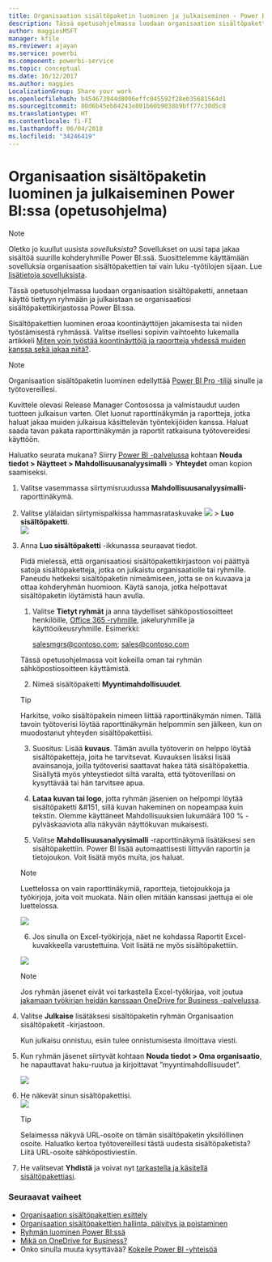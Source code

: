 ```yaml
---
title: Organisaation sisältöpaketin luominen ja julkaiseminen - Power BI
description: Tässä opetusohjelmassa luodaan organisaation sisältöpaketti, rajoitetaan käyttö tiettyyn ryhmään ja julkaistaan se organisaatiosi sisältöpakettikirjastossa Power BI:ssa.
author: maggiesMSFT
manager: kfile
ms.reviewer: ajayan
ms.service: powerbi
ms.component: powerbi-service
ms.topic: conceptual
ms.date: 10/12/2017
ms.author: maggies
LocalizationGroup: Share your work
ms.openlocfilehash: b454673944d8006effc045592f28eb35681564d1
ms.sourcegitcommit: 80d6b45eb84243e801b60b9038b9bff77c30d5c8
ms.translationtype: HT
ms.contentlocale: fi-FI
ms.lasthandoff: 06/04/2018
ms.locfileid: "34246419"
---
```

# <a name="create-and-publish-a-power-bi-organizational-content-pack-tutorial"></a>Organisaation sisältöpaketin luominen ja julkaiseminen Power BI:ssa (opetusohjelma)
> [!NOTE]
> Oletko jo kuullut uusista *sovelluksista*? Sovellukset on uusi tapa jakaa sisältöä suurille kohderyhmille Power BI:ssä. Suosittelemme käyttämään sovelluksia organisaation sisältöpakettien tai vain luku -työtilojen sijaan. Lue [lisätietoja sovelluksista](service-install-use-apps.md).
> 
> 

Tässä opetusohjelmassa luodaan organisaation sisältöpaketti, annetaan käyttö tiettyyn ryhmään ja julkaistaan se organisaatiosi sisältöpakettikirjastossa Power BI:ssa.

Sisältöpakettien luominen eroaa koontinäyttöjen jakamisesta tai niiden työstämisestä ryhmässä. Valitse itsellesi sopivin vaihtoehto lukemalla artikkeli [Miten voin työstää koontinäyttöjä ja raportteja yhdessä muiden kanssa sekä jakaa niitä?](service-how-to-collaborate-distribute-dashboards-reports.md).

> [!NOTE]
> Organisaation sisältöpaketin luominen edellyttää [Power BI Pro -tiliä](https://powerbi.microsoft.com/pricing) sinulle ja työtovereillesi.
> 
> 

Kuvittele olevasi Release Manager Contosossa ja valmistaudut uuden tuotteen julkaisun varten.  Olet luonut raporttinäkymän ja raportteja, jotka haluat jakaa muiden julkaisua käsittelevän työntekijöiden kanssa. Haluat saada tavan pakata raporttinäkymän ja raportit ratkaisuna työtovereidesi käyttöön. 

Haluatko seurata mukana? Siirry [Power BI -palvelussa](https://powerbi.com) kohtaan **Nouda tiedot > Näytteet > Mahdollisuusanalyysimalli** > **Yhteydet** oman kopion saamiseksi. 

1. Valitse vasemmassa siirtymisruudussa **Mahdollisuusanalyysimalli**-raporttinäkymä.
2. Valitse ylälaidan siirtymispalkissa hammasrataskuvake ![](media/service-organizational-content-pack-create-and-publish/cog.png)  >  **Luo sisältöpaketti**.    
   ![](media/service-organizational-content-pack-create-and-publish/pbi_create_contpk.png)
3. Anna **Luo sisältöpaketti** -ikkunassa seuraavat tiedot.  
   
   Pidä mielessä, että organisaatiosi sisältöpakettikirjastoon voi päättyä satoja sisältöpaketteja, jotka on julkaistu organisaatiolle tai ryhmille. Paneudu hetkeksi sisältöpaketin nimeämiseen, jotta se on kuvaava ja ottaa kohderyhmän huomioon.  Käytä sanoja, jotka helpottavat sisältöpaketin löytämistä haun avulla.
   
   1.  Valitse **Tietyt ryhmät** ja anna täydelliset sähköpostiosoitteet henkilöille, [Office 365 -ryhmille](https://support.office.com/article/Create-a-group-in-Office-365-7124dc4c-1de9-40d4-b096-e8add19209e9), jakeluryhmille ja käyttöoikeusryhmille. Esimerkki:
      
         salesmgrs@contoso.com; sales@contoso.com
      
      Tässä opetusohjelmassa voit kokeilla oman tai ryhmän sähköpostiosoitteen käyttämistä.
   
   2.  Nimeä sisältöpaketti **Myyntimahdollisuudet**.
   
      > [!TIP]
      > Harkitse, voiko sisältöpakein nimeen liittää raporttinäkymän nimen. Tällä tavoin työtoverisi löytää raporttinäkymän helpommin sen jälkeen, kun on muodostanut yhteyden sisältöpakettiisi.
      > 
      > 
   
   3.  Suositus: Lisää **kuvaus**. Tämän avulla työtoverin on helppo löytää sisältöpaketteja, joita he tarvitsevat. Kuvauksen lisäksi lisää avainsanoja, joilla työtoverisi saattavat hakea tätä sisältöpakettia. Sisällytä myös yhteystiedot siltä varalta, että työtoverillasi on kysyttävää tai hän tarvitsee apua.
   
   4.  **Lataa kuvan tai logo**, jotta ryhmän jäsenien on helpompi löytää sisältöpaketti &#151, sillä kuvan hakeminen on nopeampaa kuin tekstin. Olemme käyttäneet Mahdollisuuksien lukumäärä 100 % -pylväskaaviota alla näkyvän näyttökuvan mukaisesti.
   
   5.  Valitse **Mahdollisuusanalyysimalli** -raporttinäkymä lisätäksesi sen sisältöpakettiin.  Power BI lisää automaattisesti liittyvän raportin ja tietojoukon. Voit lisätä myös muita, jos haluat.
   
      > [!NOTE]
      >  Luettelossa on vain raporttinäkymiä, raportteja, tietojoukkoja ja työkirjoja, joita voit muokata. Näin ollen mitään kanssasi jaettuja ei ole luettelossa.
      > 
      > 
   
      ![](media/service-organizational-content-pack-create-and-publish/cpwindow.png) 
   
   6. Jos sinulla on Excel-työkirjoja, näet ne kohdassa Raportit Excel-kuvakkeella varustettuina. Voit lisätä ne myös sisältöpakettiin.
   
     ![](media/service-organizational-content-pack-create-and-publish/pbi_orgcontpkexcel.png)
   
      > [!NOTE]
      > Jos ryhmän jäsenet eivät voi tarkastella Excel-työkirjaa, voit joutua [jakamaan työkirjan heidän kanssaan OneDrive for Business -palvelussa](https://support.office.com/en-us/article/Share-documents-or-folders-in-Office-365-1fe37332-0f9a-4719-970e-d2578da4941c).
      > 
      > 
4. Valitse **Julkaise** lisätäksesi sisältöpaketin ryhmän Organisaation sisältöpaketit -kirjastoon.  
   
   Kun julkaisu onnistuu, esiin tulee onnistumisesta ilmoittava viesti. 
5. Kun ryhmän jäsenet siirtyvät kohtaan **Nouda tiedot > Oma organisaatio**, he napauttavat haku-ruutua ja kirjoittavat ”myyntimahdollisuudet”.
   
   ![](media/service-organizational-content-pack-create-and-publish/cp_searchbox.png) 
6. He näkevät sinun sisältöpakettisi.  
   ![](media/service-organizational-content-pack-create-and-publish/powerbi-find-content-pack-organization.png) 
   
   > [!TIP]
   > Selaimessa näkyvä URL-osoite on tämän sisältöpaketin yksilöllinen osoite.  Haluatko kertoa työtovereillesi tästä uudesta sisältöpaketista?  Liitä URL-osoite sähköpostiviestiin.
   > 
   > 
7. He valitsevat **Yhdistä** ja voivat nyt [tarkastella ja käsitellä sisältöpakettiasi](service-organizational-content-pack-copy-refresh-access.md). 

### <a name="next-steps"></a>Seuraavat vaiheet
* [Organisaation sisältöpakettien esittely](service-organizational-content-pack-introduction.md)  
* [Organisaation sisältöpakettien hallinta, päivitys ja poistaminen](service-organizational-content-pack-manage-update-delete.md)  
* [Ryhmän luominen Power BI:ssä](service-create-distribute-apps.md)  
* [Mikä on OneDrive for Business?](https://support.office.com/en-us/article/What-is-OneDrive-for-Business-187f90af-056f-47c0-9656-cc0ddca7fdc2)
* Onko sinulla muuta kysyttävää? [Kokeile Power BI -yhteisöä](http://community.powerbi.com/)

